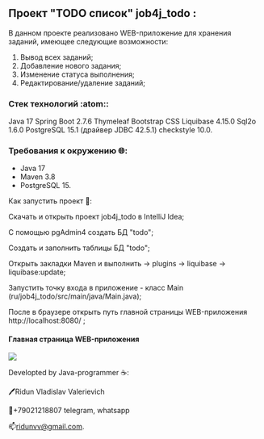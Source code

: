 # 
## Проект "TODO список" job4j_todo :

В данном проекте реализовано WEB-приложение для хранения заданий, имеющее следующие возможности:
1. Вывод всех заданий;
2. Добавление нового задания;
3. Изменение статуса выполнения;
4. Редактирование/удаление заданий;

### Стек технологий  :atom::
Java 17
Spring Boot 2.7.6
Thymeleaf
Bootstrap CSS
Liquibase 4.15.0
Sql2o 1.6.0
PostgreSQL 15.1 (драйвер JDBC 42.5.1)
checkstyle 10.0.

### Требования к окружению  :globe_with_meridians::
- Java 17
- Maven 3.8
- PostgreSQL 15.

Как запустить проект :rocket::

Скачать и открыть проект job4j_todo в IntelliJ Idea;

С помощью pgAdmin4 создать БД "todo";

Cоздать и заполнить таблицы БД  "todo";

Открыть закладки Maven и выполнить -> plugins -> liquibase -> liquibase:update;

Запустить точку входа в приложение - класс Main (ru/job4j_todo/src/main/java/Main.java);

После в браузере открыть путь главной страницы WEB-приложения http://localhost:8080/ ;

#### Главная страница WEB-приложения

![](src/main/resources/static/img/)



Developted by Java-programmer :coffee::

:pen:Ridun Vladislav Valerievich 

:calling:+79021218807 telegram, whatsapp

:mailbox:ridunvv@gmail.com.
